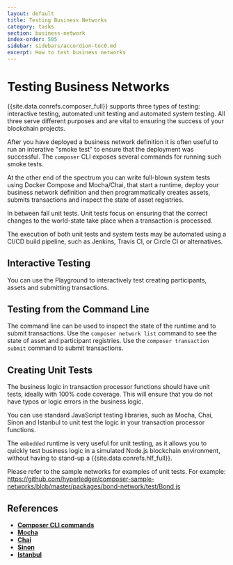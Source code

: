```yaml
---
layout: default
title: Testing Business Networks
category: tasks
section: business-network
index-order: 505
sidebar: sidebars/accordion-toc0.md
excerpt: How to test business networks
---
```


# Testing Business Networks

{{site.data.conrefs.composer_full}} supports three types of testing: interactive testing, automated unit testing and automated system testing. All three serve different purposes and are vital to ensuring the success of your blockchain projects.

After you have deployed a business network definition it is often useful to run an interative "smoke test" to ensure that the deployment was successful. The `composer` CLI exposes several commands for running such smoke tests.

At the other end of the spectrum you can write full-blown system tests using Docker Compose and Mocha/Chai, that start a runtime, deploy your business network definition and then programmatically creates assets, submits transactions and inspect the state of asset registries.

In between fall unit tests. Unit tests focus on ensuring that the correct changes to the world-state take place when a transaction is processed.

The execution of both unit tests and system tests may be automated using a CI/CD build pipeline, such as Jenkins, Travis CI, or Circle CI or alternatives.

## Interactive Testing

You can use the Playground to interactively test creating participants, assets and submitting transactions.

## Testing from the Command Line

The command line can be used to inspect the state of the runtime and to submit transactions. Use the `composer network list` command to see the state of asset and participant registries. Use the `composer transaction submit` command to submit transactions.

## Creating Unit Tests

The business logic in transaction processor functions should have unit tests, ideally with 100% code coverage. This will ensure that you do not have typos or logic errors in the business logic.

You can use standard JavaScript testing libraries, such as Mocha, Chai, Sinon and Istanbul to unit test the logic in your transaction processor functions.

The `embedded` runtime is very useful for unit testing, as it allows you to quickly test business logic in a simulated Node.js blockchain environment, without having to stand-up a {{site.data.conrefs.hlf_full}}.

Please refer to the sample networks for examples of unit tests. For example:
https://github.com/hyperledger/composer-sample-networks/blob/master/packages/bond-network/test/Bond.js

## References

* [**Composer CLI commands**](../reference/commands.html)
* [**Mocha**](https://mochajs.org)
* [**Chai**](http://chaijs.com)
* [**Sinon**](http://sinonjs.org)
* [**Istanbul**](https://istanbul.js.org)

